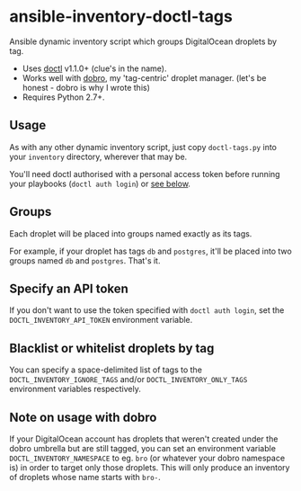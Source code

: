 # ansible-inventory-doctl-tags

Ansible dynamic inventory script which groups DigitalOcean droplets by tag.

- Uses [doctl](https://github.com/digitalocean/doctl) v1.1.0+ (clue's in the name).
- Works well with [dobro](https://github.com/snoopdouglas/dobro), my
  'tag-centric' droplet manager. (let's be honest - dobro is why I wrote this)
- Requires Python 2.7+.


## Usage

As with any other dynamic inventory script, just copy `doctl-tags.py` into your
`inventory` directory, wherever that may be.

You'll need doctl authorised with a personal access token before running your
playbooks (`doctl auth login`) or [see below](#specify-an-api-token).


## Groups

Each droplet will be placed into groups named exactly as its tags.

For example, if your droplet has tags `db` and `postgres`, it'll be placed into
two groups named `db` and `postgres`. That's it.


## Specify an API token

If you don't want to use the token specified with `doctl auth login`, set the
`DOCTL_INVENTORY_API_TOKEN` environment variable.


## Blacklist or whitelist droplets by tag

You can specify a space-delimited list of tags to the
`DOCTL_INVENTORY_IGNORE_TAGS` and/or `DOCTL_INVENTORY_ONLY_TAGS` environment
variables respectively.


## Note on usage with dobro

If your DigitalOcean account has droplets that weren't created under the dobro
umbrella but are still tagged, you can set an environment variable
`DOCTL_INVENTORY_NAMESPACE` to eg. `bro` (or whatever your dobro namespace is)
in order to target only those droplets. This will only produce an inventory of
droplets whose name starts with `bro-`.
